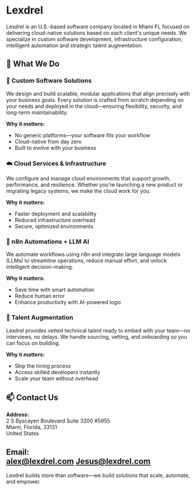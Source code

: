 # Lexdrel

Lexdrel is an U.S.-based software company located in Miami FL focused on delivering cloud-native solutions based on each client's unique needs. We specialize in custom software development, infrastructure configuration, intelligent automation and strategic talent augmentation.

## 🚀 What We Do

### 🧩 Custom Software Solutions
We design and build scalable, modular applications that align precisely with your business goals. Every solution is crafted from scratch depending on your needs and deployed in the cloud—ensuring flexibility, security, and long-term maintainability.

**Why it matters:**  
- No generic platforms—your software fits your workflow  
- Cloud-native from day zero  
- Built to evolve with your business

### ☁️ Cloud Services & Infrastructure
We configure and manage cloud environments that support growth, performance, and resilience. Whether you're launching a new product or migrating legacy systems, we make the cloud work for you.

**Why it matters:**  
- Faster deployment and scalability  
- Reduced infrastructure overhead  
- Secure, optimized environments

### 🤖 n8n Automations + LLM AI
We automate workflows using n8n and integrate large language models (LLMs) to streamline operations, reduce manual effort, and unlock intelligent decision-making.

**Why it matters:**  
- Save time with smart automation  
- Reduce human error  
- Enhance productivity with AI-powered logic

### 👥 Talent Augmentation
Lexdrel provides vetted technical talent ready to embed with your team—no interviews, no delays. We handle sourcing, vetting, and onboarding so you can focus on building.

**Why it matters:**  
- Skip the hiring process  
- Access skilled developers instantly  
- Scale your team without overhead

## 📫 Contact Us

**Address:**  
2 S Byscayen Boulevard Suite 3200 #5955  
Miami, Florida, 33131  
United States

**Email:**  
[alex@lexdrel.com](mailto:alex@lexdrel.com)
[Jesus@lexdrel.com](mailto:jesus@lexdrel.com)
---

Lexdrel builds more than software—we build solutions that scale, automate, and empower.
